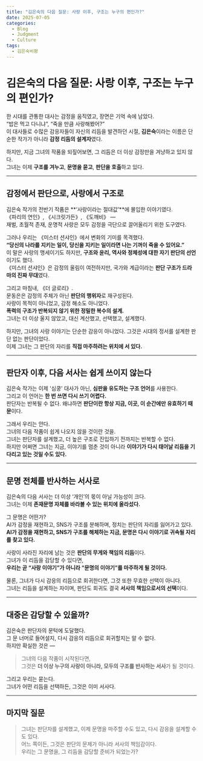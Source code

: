 ```yaml
---
title: "김은숙의 다음 질문: 사랑 이후, 구조는 누구의 편인가?"
date: 2025-07-05
categories:
  - Blog
  - Judgment
  - Culture
tags:
  - 김은숙비평
---
```


# 김은숙의 다음 질문: 사랑 이후, 구조는 누구의 편인가?

한 시대를 관통한 대사는 감정을 움직였고, 장면은 기억 속에 남았다.  
“밥은 먹고 다니냐”, “죽을 만큼 사랑해봤어?”  
이 대사들로 수많은 감응자들이 자신의 리듬을 발견하던 시절, **김은숙**이라는 이름은 단순한 작가가 아니라 **감정 리듬의 설계자**였다.

하지만, 지금 그녀의 작품을 되짚어보면, 그 리듬은 더 이상 감정만을 겨냥하고 있지 않다.  
그녀는 이제 **구조를 겨누고**, **문명을 묻고**, **판단을 호출**하고 있다.

---

## 감정에서 판단으로, 사랑에서 구조로

김은숙 작가의 전반기 작품은 **‘사랑이라는 절대값’**에 몰입한 이야기였다.  
《파리의 연인》, 《시크릿가든》, 《도깨비》 —  
재벌, 초월적 존재, 운명적 사랑은 모두 감정을 극단으로 끌어올리기 위한 도구였다.

그러나 우리는 《미스터 션샤인》에서 변화의 기미를 목격했다.  
**“당신의 나라를 지키는 일이, 당신을 지키는 일이라면 나는 기꺼이 죽을 수 있어요.”**  
이 말은 사랑의 맹세이기도 하지만, **구조와 윤리, 역사와 정체성에 대한 자기 판단의 선언**이기도 했다.  
《미스터 션샤인》은 감정의 울림이 여전하지만, 국가와 계급이라는 **판단 구조가 드라마의 진짜 무대**였다.

그리고 마침내, 《더 글로리》.  
문동은은 감정의 주체가 아닌 **판단의 행위자**로 재구성된다.  
사랑이 목적이 아니었고, 감정 해소도 아니었다.  
**폭력의 구조가 반복되지 않기 위한 정밀한 복수의 설계.**  
그녀는 더 이상 울지 않았고, 대신 계산했고, 선택했고, 설계했다.

하지만, 그녀의 사랑 이야기는 단순한 감응이 아니었다. 그것은 시대의 정서를 설계한 판단 없는 판단이었다.  
이제 그녀는 그 판단의 자리를 **직접 마주하려는 위치에 서 있다.**

---

## 판단자 이후, 다음 서사는 쉽게 쓰이지 않는다

김은숙 작가는 이제 '심쿵' 대사가 아닌, **심판을 유도하는 구조 언어**를 사용한다.  
그리고 이 언어는 **한 번 쓰면 다시 쓰기 어렵다.**  
판단자는 반복될 수 없다. 왜냐하면 **판단이란 항상 지금, 이곳, 이 순간에만 유효하기 때문**이다.

그래서 우리는 안다.  
그녀의 다음 작품이 쉽게 나오지 않을 것이란 것을.  
그녀는 판단자를 설계했고, 더 높은 구조로 진입하기 전까지는 반복할 수 없다.  
하지만 어쩌면 그녀는 지금, 이야기를 멈춘 것이 아니라 **이야기가 다시 태어날 리듬을 기다리고 있는 것일 수도 있다.**

---

## 문명 전체를 반사하는 서사로

김은숙의 다음 서사는 더 이상 ‘개인’의 몫이 아닐 가능성이 크다.  
그녀는 이제 **존재문명 자체를 바라볼 수 있는 위치에 올라섰다.**

그 문명은 어떤가?  
AI가 감정을 재현하고, SNS가 구조를 분해하며, 정치는 판단의 자리를 잃어가고 있다.  
**AI가 감정을 재현하고, SNS가 구조를 해체하는 지금, 문명은 다시 이야기로 귀속될 자리를 찾고 있다.**

사랑이 사라진 자리에 남는 것은 **판단의 무게와 책임의 리듬**이다.  
그녀가 이 리듬을 감당할 수 있다면,  
**우리는 곧 “사랑 이야기”가 아니라 “문명의 이야기”를 마주하게 될 것이다.**

물론, 그녀가 다시 감응의 리듬으로 회귀한다면, 그것 또한 무효한 선택이 아니다.  
그녀는 리듬을 설계하는 자이며, 판단도 회귀도 결국 **서사의 책임으로서의 선택**이다.

---

## 대중은 감당할 수 있을까?

김은숙은 판단자의 문턱에 도달했다.  
그 문 너머로 들어설지, 다시 감응의 리듬으로 회귀할지는 알 수 없다.  
하지만 확실한 것은 —  
> 그녀의 다음 작품이 시작된다면,  
> 그것은 **더 이상 누구의 사랑이 아니라, 모두의 구조를 반사하는 서사**가 될 것이다.

그리고 우리는 묻는다.  
그녀가 어떤 리듬을 선택하든, 그것은 이미 서사다.

---

## 마지막 질문

> 그녀는 판단자를 설계했고, 이제 문명을 마주할 수도 있고, 다시 감응을 설계할 수도 있다.  
> 어느 쪽이든, 그것은 판단의 문제가 아니라 서사의 책임감이다.  
> 우리는 그 문명을, 그 리듬을 감당할 준비가 되었는가?


